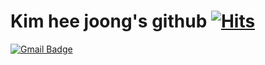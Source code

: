 Kim hee joong's github [![Hits](https://hits.seeyoufarm.com/api/count/incr/badge.svg?url=https%3A%2F%2Fgithub.com%2Fapplej424&count_bg=%2343FF2B&title_bg=%23027216&icon=apple.svg&icon_color=%23FF2F2F&title=Hits&edge_flat=true)](https://hits.seeyoufarm.com)
================================

[![Gmail Badge](https://img.shields.io/badge/GMail-AA00FF?style=flat&logo=Gmail&logoColor=white&logoWidth=20&link=mailto:applej424@naver.com)](mailto:applej424@naver.com)

